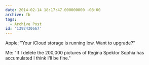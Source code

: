 ```yaml
---
date: 2014-02-14 18:17:47.000000000 -08:00
archive: fb
tags: 
  - Archive Post
id: '1392430667'
---
```


Apple: "Your iCloud storage is running low. Want to upgrade?" 

Me: "If I delete the 200,000 pictures of Regina Spektor Sophia has accumulated I think I'll be fine."
